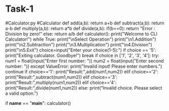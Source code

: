 # Task-1
#Calculator.py
#Calculator
def add(a,b):
    return a+b
def subtract(a,b):
    return a-b
def multiply(a,b):
    return a*b
def divide(a,b):
    if(b==0):
        return "Error : Division by zero!"
    else:
        return a/b
def calculator():
    print("Welcome to CLI Calculator!")
    while True:
        print("\nSelect Operation")
        print("\n1.Addition")
        print("\n2.Subtraction")
        print("\n3.Multiplication")
        print("\n4.Division")
        print("\n5.Exit")
        choice=input("Enter your choice(1-5):")
        if choice == '5':
            print("Exiting calculator. Goodbye!")
            break
        if choice in ['1', '2', '3', '4']:
            try:
                num1 = float(input("Enter first number: "))
                num2 = float(input("Enter second number: "))
            except ValueError:
                print("Invalid input! Please enter numbers.")
                continue
            if choice=='1':
                print("Result:",add(num1,num2))
            elif choice=='2':
                print("Result:",subtract(num1,num2))
            elif choice=='3':
                print("Result:",multiply(num1,num2))
            elif choice=='4':
                print("Result:",divide(num1,num2))
        else:
            print("Invalid choice. Please select a valid option.")

if __name__ == "__main__":
    calculator()
